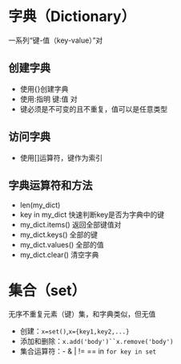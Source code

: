 
# 字典（Dictionary）

一系列“键-值（key-value）”对

## 创建字典

- 使用{}创建字典
- 使用:指明 键:值 对
- 键必须是不可变的且不重复，值可以是任意类型

## 访问字典

- 使用[]运算符，键作为索引

## 字典运算符和方法

- len(my_dict)
- key in my_dict 快速判断key是否为字典中的键
- my_dict.items() 返回全部键值对
- my_dict.keys() 全部的键
- my_dict.values() 全部的值
- my_dict.clear() 清空字典

# 集合（set）

无序不重复元素（键）集，和字典类似，但无值

- 创建：`x=set()`,`x={key1,key2,...}`
- 添加和删除：`x.add('body')``x.remove('body')`
- 集合运算符：- & | != == in `for key in set`